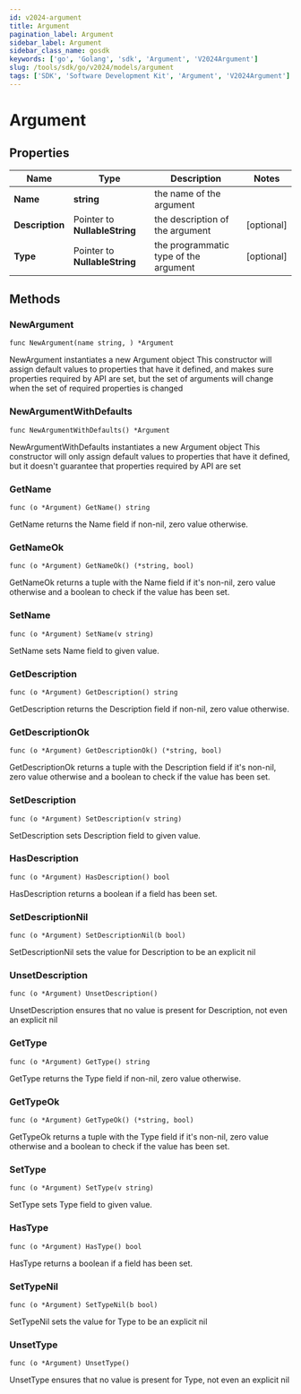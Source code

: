 ```yaml
---
id: v2024-argument
title: Argument
pagination_label: Argument
sidebar_label: Argument
sidebar_class_name: gosdk
keywords: ['go', 'Golang', 'sdk', 'Argument', 'V2024Argument'] 
slug: /tools/sdk/go/v2024/models/argument
tags: ['SDK', 'Software Development Kit', 'Argument', 'V2024Argument']
---
```


# Argument

## Properties

Name | Type | Description | Notes
------------ | ------------- | ------------- | -------------
**Name** | **string** | the name of the argument | 
**Description** | Pointer to **NullableString** | the description of the argument | [optional] 
**Type** | Pointer to **NullableString** | the programmatic type of the argument | [optional] 

## Methods

### NewArgument

`func NewArgument(name string, ) *Argument`

NewArgument instantiates a new Argument object
This constructor will assign default values to properties that have it defined,
and makes sure properties required by API are set, but the set of arguments
will change when the set of required properties is changed

### NewArgumentWithDefaults

`func NewArgumentWithDefaults() *Argument`

NewArgumentWithDefaults instantiates a new Argument object
This constructor will only assign default values to properties that have it defined,
but it doesn't guarantee that properties required by API are set

### GetName

`func (o *Argument) GetName() string`

GetName returns the Name field if non-nil, zero value otherwise.

### GetNameOk

`func (o *Argument) GetNameOk() (*string, bool)`

GetNameOk returns a tuple with the Name field if it's non-nil, zero value otherwise
and a boolean to check if the value has been set.

### SetName

`func (o *Argument) SetName(v string)`

SetName sets Name field to given value.


### GetDescription

`func (o *Argument) GetDescription() string`

GetDescription returns the Description field if non-nil, zero value otherwise.

### GetDescriptionOk

`func (o *Argument) GetDescriptionOk() (*string, bool)`

GetDescriptionOk returns a tuple with the Description field if it's non-nil, zero value otherwise
and a boolean to check if the value has been set.

### SetDescription

`func (o *Argument) SetDescription(v string)`

SetDescription sets Description field to given value.

### HasDescription

`func (o *Argument) HasDescription() bool`

HasDescription returns a boolean if a field has been set.

### SetDescriptionNil

`func (o *Argument) SetDescriptionNil(b bool)`

 SetDescriptionNil sets the value for Description to be an explicit nil

### UnsetDescription
`func (o *Argument) UnsetDescription()`

UnsetDescription ensures that no value is present for Description, not even an explicit nil
### GetType

`func (o *Argument) GetType() string`

GetType returns the Type field if non-nil, zero value otherwise.

### GetTypeOk

`func (o *Argument) GetTypeOk() (*string, bool)`

GetTypeOk returns a tuple with the Type field if it's non-nil, zero value otherwise
and a boolean to check if the value has been set.

### SetType

`func (o *Argument) SetType(v string)`

SetType sets Type field to given value.

### HasType

`func (o *Argument) HasType() bool`

HasType returns a boolean if a field has been set.

### SetTypeNil

`func (o *Argument) SetTypeNil(b bool)`

 SetTypeNil sets the value for Type to be an explicit nil

### UnsetType
`func (o *Argument) UnsetType()`

UnsetType ensures that no value is present for Type, not even an explicit nil

